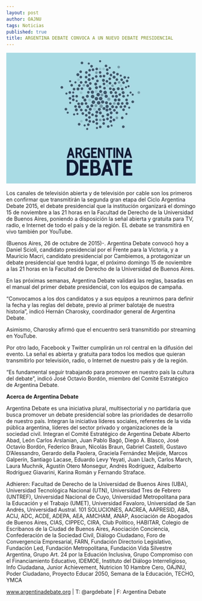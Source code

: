 ```yaml
---
layout: post
author: OAJNU
tags: Noticias
published: true
title: ARGENTINA DEBATE CONVOCA A UN NUEVO DEBATE PRESIDENCIAL
---
```



![argdebate.jpg](/assets/uploads/argdebate.jpg)

Los canales de televisión abierta y de televisión por cable son los primeros en confirmar que  transmitirán la segunda gran etapa del Ciclo Argentina Debate 2015, el debate presidencial que la institución organizará el domingo 15 de noviembre a las 21 horas en la Facultad de Derecho de la Universidad de Buenos Aires, poniendo a disposición la señal abierta y gratuita para TV, radio, e Internet de todo el país y de la región. EL debate se transmitirá en vivo también por YouTube.

(Buenos Aires, 26 de octubre de 2015)-. Argentina Debate convocó hoy a Daniel Scioli, candidato presidencial por el Frente para la Victoria, y a Mauricio Macri, candidato presidencial por Cambiemos, a protagonizar un debate presidencial que tendrá lugar, el próximo domingo 15 de noviembre a las 21 horas en la Facultad de Derecho de la Universidad de Buenos Aires.

En las próximas semanas, Argentina Debate validará las reglas, basadas en el manual del primer debate presidencial, con los equipos de campaña.

“Convocamos a los dos candidatos y a sus equipos a reunirnos para definir la fecha y las reglas del debate, previo al primer balotaje de nuestra historia”, indicó Hernán Charosky, coordinador general de Argentina Debate.

Asimismo, Charosky afirmó que el encuentro será transmitido por streaming en YouTube.

Por otro lado, Facebook y Twitter cumplirán un rol central en la difusión del evento. La señal es abierta y gratuita para todos los medios que quieran transmitirlo por televisión, radio, o Internet de nuestro país y de la región.

“Es fundamental seguir trabajando para promover en nuestro país la cultura del debate”, indicó José Octavio Bordón, miembro del Comité Estratégico de Argentina Debate.

**Acerca de Argentina Debate**

Argentina Debate es una iniciativa plural, multisectorial y no partidaria que busca promover un debate presidencial sobre las prioridades de desarrollo de nuestro país. Integran la iniciativa líderes sociales, referentes de la vida pública argentina, líderes del sector privado y organizaciones de la sociedad civil. Integran el Comité Estratégico de Argentina Debate Alberto Abad, León Carlos Arslanian, Juan Pablo Bagó, Diego A. Blasco, José Octavio Bordón, Federico Braun, Nicolás Braun, Gabriel Castelli, Gustavo D’Alessandro, Gerardo della Paolera, Graciela Fernández Meijide, Marcos Galperín, Santiago Lacase, Eduardo Levy Yeyati, Juan Llach, Carlos March, Laura Muchnik, Agustín Otero Monsegur, Andrés Rodríguez, Adalberto Rodríguez Giavarini, Karina Román y Fernando Straface.

Adhieren: Facultad de Derecho de la Universidad de Buenos Aires (UBA), Universidad Tecnológica Nacional (UTN), Universidad Tres de Febrero (UNTREF), Universidad Nacional de Cuyo, Universidad Metropolitana para la Educación y el Trabajo (UMET), Universidad Favaloro, Universidad de San Andrés, Universidad Austral. 101 SOLUCIONES, AACREA, AAPRESID, ABA, ACIJ, ADC, ACDE, ADEPA, AEA, AMCHAM, ANAP, Asociación de Abogados de Buenos Aires, CIAS, CIPPEC, CIRA, Club Político, HABITAR, Colegio de Escribanos de la Ciudad de Buenos Aires, Asociación Conciencia, Confederación de la Sociedad Civil, Diálogo Ciudadano, Foro de Convergencia Empresarial, FARN, Fundación Directorio Legislativo, Fundación Led, Fundación Metropolitana, Fundación Vida Silvestre Argentina, Grupo Art. 24 por la Eduación Inclusiva, Grupo Compromiso con el Financiamiento Educativo, IDEMOE, Instituto del Diálogo Interreligioso, Info Ciudadana, Junior Achievement, Nutricion 10 Hambre Cero, OAJNU, Poder Ciudadano, Proyecto Educar 2050, Semana de la Educación, TECHO, YMCA

www.argentinadebate.org | T: @argdebate | F: Argentina Debate

